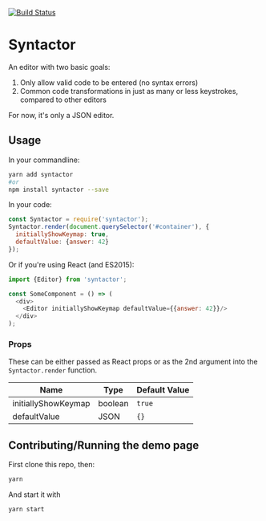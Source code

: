 [![Build Status](https://travis-ci.org/Gregoor/syntactor.svg?branch=master)](https://travis-ci.org/Gregoor/syntactor)

# Syntactor
An editor with two basic goals:
1. Only allow valid code to be entered (no syntax errors)
2. Common code transformations in just as many or less keystrokes, compared to other editors

For now, it's only a JSON editor.

## Usage
In your commandline:
```bash
yarn add syntactor
#or
npm install syntactor --save
```
In your code:
```javascript
const Syntactor = require('syntactor');
Syntactor.render(document.querySelector('#container'), {
  initiallyShowKeymap: true,
  defaultValue: {answer: 42}
});
```

Or if you're using React (and ES2015):
```javascript
import {Editor} from 'syntactor';

const SomeComponent = () => (
  <div>
    <Editor initiallyShowKeymap defaultValue={{answer: 42}}/>
  </div>
);
```

### Props
These can be either passed as React props or as the 2nd argument into the `Syntactor.render` function.

Name | Type | Default Value
---|---|---|
initiallyShowKeymap | boolean | `true`
defaultValue | JSON | `{}`

## Contributing/Running the demo page

First clone this repo, then:
```bash
yarn
```
And start it with
```bash
yarn start
```
